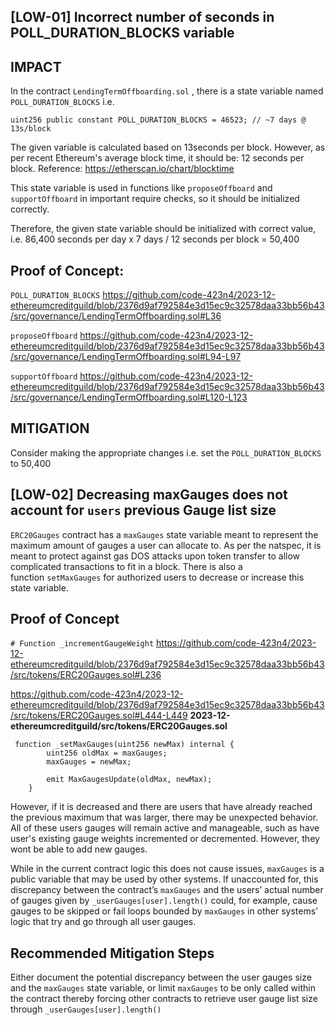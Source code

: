 


## [LOW-01] Incorrect number of seconds in POLL_DURATION_BLOCKS variable 


## IMPACT
In the contract `LendingTermOffboarding.sol` , there is a state variable named `POLL_DURATION_BLOCKS` i.e. 

```
uint256 public constant POLL_DURATION_BLOCKS = 46523; // ~7 days @ 13s/block

```
The given variable is calculated based on 13seconds per block. However, as per recent Ethereum's average block time, it should be: 12 seconds per block. 
Reference: https://etherscan.io/chart/blocktime

This state variable is used in functions like `proposeOffboard` and `supportOffboard` 
in important require checks, so it should be initialized correctly. 

Therefore, the given state variable should be initialized with correct value, i.e. 
86,400 seconds per day x 7 days / 12 seconds per block = 50,400 


## Proof of Concept: 
`POLL_DURATION_BLOCKS`
https://github.com/code-423n4/2023-12-ethereumcreditguild/blob/2376d9af792584e3d15ec9c32578daa33bb56b43/src/governance/LendingTermOffboarding.sol#L36


`proposeOffboard` 
https://github.com/code-423n4/2023-12-ethereumcreditguild/blob/2376d9af792584e3d15ec9c32578daa33bb56b43/src/governance/LendingTermOffboarding.sol#L94-L97

`supportOffboard`
https://github.com/code-423n4/2023-12-ethereumcreditguild/blob/2376d9af792584e3d15ec9c32578daa33bb56b43/src/governance/LendingTermOffboarding.sol#L120-L123


## MITIGATION
Consider making the appropriate changes i.e. set the `POLL_DURATION_BLOCKS` to 50,400 




## [LOW-02] Decreasing maxGauges does not account for `users` previous Gauge list size

`ERC20Gauges` contract has a `maxGauges` state variable meant to represent the maximum amount of gauges a user can allocate to. 
As per the natspec, it is meant to protect against gas DOS attacks upon token transfer to allow complicated transactions to fit in a block. There is also a function `setMaxGauges` for authorized users to decrease or increase this state variable.

## Proof of Concept

`# Function _incrementGaugeWeight`
https://github.com/code-423n4/2023-12-ethereumcreditguild/blob/2376d9af792584e3d15ec9c32578daa33bb56b43/src/tokens/ERC20Gauges.sol#L236


https://github.com/code-423n4/2023-12-ethereumcreditguild/blob/2376d9af792584e3d15ec9c32578daa33bb56b43/src/tokens/ERC20Gauges.sol#L444-L449
**2023-12-ethereumcreditguild/src/tokens/ERC20Gauges.sol**
```
 function _setMaxGauges(uint256 newMax) internal {
        uint256 oldMax = maxGauges;
        maxGauges = newMax;

        emit MaxGaugesUpdate(oldMax, newMax);
    }
```

However, if it is decreased and there are users that have already reached the previous maximum that was larger, there may be unexpected behavior.
All of these users gauges will remain active and manageable, such as have user's existing gauge weights incremented or decremented. However, they wont be able to add new gauges. 

While in the current contract logic this does not cause issues, `maxGauges` is a public variable that may be used by other systems. If unaccounted for, this discrepancy between the contract’s `maxGauges` and the users’ actual number of gauges given by `_userGauges[user].length()` could, for example, cause gauges to be skipped or fail loops bounded by `maxGauges` in other systems’ logic that try and go through all user gauges.


## Recommended Mitigation Steps
Either document the potential discrepancy between the user gauges size and the `maxGauges` state variable, or limit `maxGauges` to be only called within the contract thereby forcing other contracts to retrieve user gauge list size through `_userGauges[user].length()`

